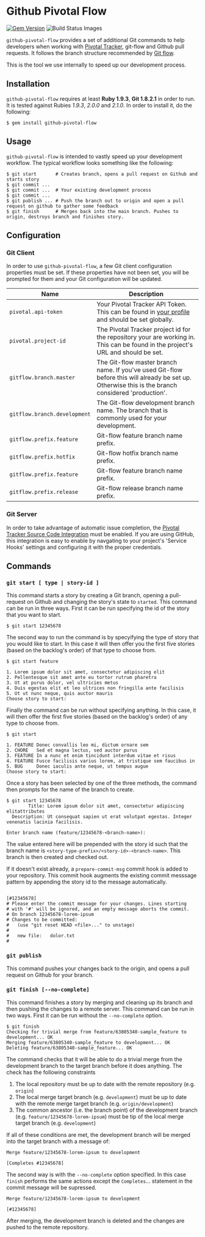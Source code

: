 # Github Pivotal Flow

[![Gem Version](https://badge.fury.io/rb/github-pivotal-flow.svg)](http://badge.fury.io/rb/github-pivotal-flow)
<img src="https://travis-ci.org/roomorama/github-pivotal-flow.png" data-bindattr-34="34" title="Build Status Images">

`github-pivotal-flow` provides a set of additional Git commands to help developers when working with [Pivotal Tracker][pivotal-tracker], git-flow and Github pull requests.
It follows the branch structure recommended by [Git flow][git-flow].

This is the tool we use internally to speed up our development process.

[pivotal-tracker]: http://www.pivotaltracker.com
[git-flow]: https://github.com/nvie/gitflow

## Installation
`github-pivotal-flow` requires at least **Ruby 1.9.3**, **Git 1.8.2.1** in order to run.  It is tested against Rubies _1.9.3_, _2.0.0_ and _2.1.0_.  In order to install it, do the following:

```plain
$ gem install github-pivotal-flow
```


## Usage
`github-pivotal-flow` is intended to vastly speed up your development workflow.
The typical workflow looks something like the following:

```plain
$ git start       # Creates branch, opens a pull request on Github and starts story
$ git commit ...
$ git commit ...  # Your existing development process
$ git commit ...
$ git publish ... # Push the branch out to origin and open a pull request on github to gather some feedback
$ git finish      # Merges back into the main branch. Pushes to origin, destroys branch and finishes story.
```


## Configuration

### Git Client
In order to use `github-pivotal-flow`, a few Git client configuration properties must be set.  If these properties have not been set, you will be prompted for them and your Git configuration will be updated.

| Name | Description
| ---- | -----------
| `pivotal.api-token` | Your Pivotal Tracker API Token.  This can be found in [your profile][profile] and should be set globally.
| `pivotal.project-id` | The Pivotal Tracker project id for the repository your are working in.  This can be found in the project's URL and should be set.
| `gitflow.branch.master` | The Git-flow master branch name. If you've used Git-flow before this will already be set up. Otherwise this is the branch considered 'production'.
| `gitflow.branch.development` | The Git-flow development branch name. The branch that is commonly used for your development.
| `gitflow.prefix.feature` | Git-flow feature branch name prefix.
| `gitflow.prefix.hotfix` | Git-flow hotfix branch name prefix.
| `gitflow.prefix.feature` | Git-flow feature branch name prefix.
| `gitflow.prefix.release` | Git-flow release branch name prefix.

[profile]: https://www.pivotaltracker.com/profile


### Git Server
In order to take advantage of automatic issue completion, the [Pivotal Tracker Source Code Integration][integration] must be enabled.  If you are using GitHub, this integration is easy to enable by navgating to your project's 'Service Hooks' settings and configuring it with the proper credentials.

[integration]: https://www.pivotaltracker.com/help/integrations?version=v3#scm


## Commands

### `git start [ type | story-id ]`
This command starts a story by creating a Git branch, opening a pull-request on Github and changing the story's state to `started`.
This command can be run in three ways.  First it can be run specifying the id of the story that you want to start.

```plain
$ git start 12345678
```

The second way to run the command is by specyifying the type of story that you would like to start.  In this case it will then offer you the first five stories (based on the backlog's order) of that type to choose from.

```plain
$ git start feature

1. Lorem ipsum dolor sit amet, consectetur adipiscing elit
2. Pellentesque sit amet ante eu tortor rutrum pharetra
3. Ut at purus dolor, vel ultricies metus
4. Duis egestas elit et leo ultrices non fringilla ante facilisis
5. Ut ut nunc neque, quis auctor mauris
Choose story to start:
```

Finally the command can be run without specifying anything.  In this case, it will then offer the first five stories (based on the backlog's order) of any type to choose from.

```plain
$ git start

1. FEATURE Donec convallis leo mi, dictum ornare sem
2. CHORE   Sed et magna lectus, sed auctor purus
3. FEATURE In a nunc et enim tincidunt interdum vitae et risus
4. FEATURE Fusce facilisis varius lorem, at tristique sem faucibus in
5. BUG     Donec iaculis ante neque, ut tempus augue
Choose story to start:
```

Once a story has been selected by one of the three methods, the command then prompts for the name of the branch to create.

```plain
$ git start 12345678
        Title: Lorem ipsum dolor sit amet, consectetur adipiscing elitattributes
  Description: Ut consequat sapien ut erat volutpat egestas. Integer venenatis lacinia facilisis.

Enter branch name (feature/12345678-<branch-name>):
```

The value entered here will be prepended with the story id such that the branch name is `<story-type-prefix>/<story-id>-<branch-name>`.  This branch is then created and checked out.

If it doesn't exist already, a `prepare-commit-msg` commit hook is added to your repository.  This commit hook augments the existing commit messsage pattern by appending the story id to the message automatically.

```plain

[#12345678]
# Please enter the commit message for your changes. Lines starting
# with '#' will be ignored, and an empty message aborts the commit.
# On branch 12345678-lorem-ipsum
# Changes to be committed:
#   (use "git reset HEAD <file>..." to unstage)
#
#	new file:   dolor.txt
#
```

### `git publish`
This command pushes your changes back to the origin, and opens a pull request on Github for your branch.


### `git finish [--no-complete]`
This command finishes a story by merging and cleaning up its branch and then pushing the changes to a remote server.
This command can be run in two ways.  First it can be run without the `--no-complete` option.

```plain
$ git finish
Checking for trivial merge from feature/63805340-sample_feature to development... OK
Merging feature/63805340-sample_feature to development... OK
Deleting feature/63805340-sample_feature... OK
```

The command checks that it will be able to do a trivial merge from the development branch to the target branch before it does anything.
The check has the following constraints

1.  The local repository must be up to date with the remote repository (e.g. `origin`)
2.  The local merge target branch (e.g. `development`) must be up to date with the remote merge target branch (e.g. `origin/development`)
3.  The common ancestor (i.e. the branch point) of the development branch (e.g. `feature/12345678-lorem-ipsum`) must be tip of the local merge target branch (e.g. `development`)

If all of these conditions are met, the development branch will be merged into the target branch with a message of:

```plain
Merge feature/12345678-lorem-ipsum to development

[Completes #12345678]
```

The second way is with the `--no-complete` option specified.
In this case `finish` performs the same actions except the `Completes`... statement in the commit message will be supressed.

```plain
Merge feature/12345678-lorem-ipsum to development

[#12345678]
```

After merging, the development branch is deleted and the changes are pushed to the remote repository.

